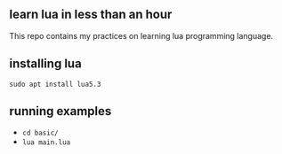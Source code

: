 ## learn lua in less than an hour
This repo contains my practices on learning lua programming language.

## installing lua
`sudo apt install lua5.3`  

## running examples
- `cd basic/`
- `lua main.lua`
